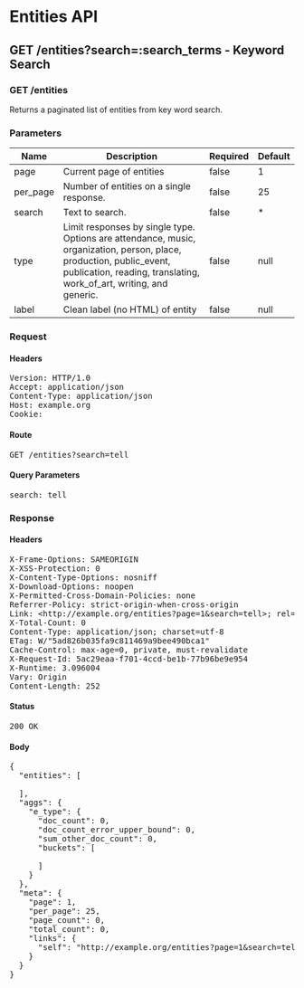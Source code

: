 # Entities API



## GET /entities?search=:search_terms - Keyword Search

### GET /entities

Returns a paginated list of entities from key word search.

### Parameters

| Name | Description | Required | Default |
|------|-------------|----------|---------|
| page | Current page of entities | false | 1
| per_page | Number of entities on a single response. | false | 25
| search | Text to search. | false | *
| type | Limit responses by single type. Options are attendance, music, organization, person, place, production, public_event, publication, reading, translating, work_of_art, writing, and generic. | false | null
| label | Clean label (no HTML) of entity | false | null

### Request

#### Headers

<pre>Version: HTTP/1.0
Accept: application/json
Content-Type: application/json
Host: example.org
Cookie: </pre>

#### Route

<pre>GET /entities?search=tell</pre>

#### Query Parameters

<pre>search: tell</pre>

### Response

#### Headers

<pre>X-Frame-Options: SAMEORIGIN
X-XSS-Protection: 0
X-Content-Type-Options: nosniff
X-Download-Options: noopen
X-Permitted-Cross-Domain-Policies: none
Referrer-Policy: strict-origin-when-cross-origin
Link: &lt;http://example.org/entities?page=1&amp;search=tell&gt;; rel=&#39;self&#39;
X-Total-Count: 0
Content-Type: application/json; charset=utf-8
ETag: W/&quot;5ad826b035fa9c811469a9bee490bca1&quot;
Cache-Control: max-age=0, private, must-revalidate
X-Request-Id: 5ac29eaa-f701-4ccd-be1b-77b96be9e954
X-Runtime: 3.096004
Vary: Origin
Content-Length: 252</pre>

#### Status

<pre>200 OK</pre>

#### Body

<pre>{
  "entities": [

  ],
  "aggs": {
    "e_type": {
      "doc_count": 0,
      "doc_count_error_upper_bound": 0,
      "sum_other_doc_count": 0,
      "buckets": [

      ]
    }
  },
  "meta": {
    "page": 1,
    "per_page": 25,
    "page_count": 0,
    "total_count": 0,
    "links": {
      "self": "http://example.org/entities?page=1&search=tell"
    }
  }
}</pre>
